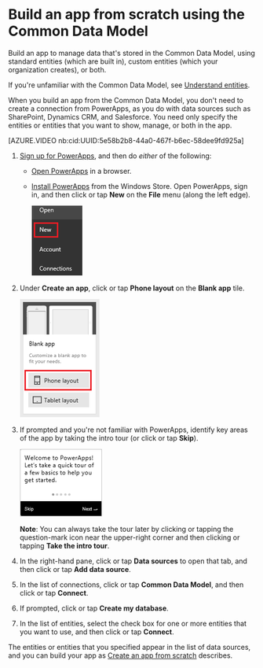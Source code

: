 <properties
	pageTitle="Create an app using the Common Data Model | Microsoft Common Data Model"
	description="Create an app to add, update, and delete records in the Common Data Model"
	services="powerapps"
	documentationCenter="na"
	authors="karthik-1"
	manager="erikre"
	editor=""
	tags=""/>

<tags
   ms.service="powerapps"
   ms.devlang="na"
   ms.topic="article"
   ms.tgt_pltfrm="na"
   ms.workload="na"
   ms.date="07/21/2016"
   ms.author="karthikb"/>

# Build an app from scratch using the Common Data Model #
Build an app to manage data that's stored in the Common Data Model, using standard entities (which are built in), custom entities (which your organization creates), or both.

If you're unfamiliar with the Common Data Model, see [Understand entities](data-platform-intro.md).

When you build an app from the Common Data Model, you don't need to create a connection from PowerApps, as you do with data sources such as SharePoint, Dynamics CRM, and Salesforce. You need only specify the entities or entities that you want to show, manage, or both in the app.

[AZURE.VIDEO nb:cid:UUID:5e58b2b8-44a0-467f-b6ec-58dee9fd925a]

1. [Sign up for PowerApps](signup-for-powerapps.md), and then do *either* of the following:

	- [Open PowerApps](https://create.powerapps.com/api/start) in a browser.
	- [Install PowerApps](http://aka.ms/powerappsinstall) from the Windows Store. Open PowerApps, sign in, and then click or tap **New** on the **File** menu (along the left edge).

		![New option on the File menu](./media/data-platform-create-app-scratch/file-new.png)

1. Under **Create an app**, click or tap **Phone layout** on the **Blank app** tile.

	![Create from blank](./media/data-platform-create-app-scratch/create-from-blank.png)

1. If prompted and you're not familiar with PowerApps, identify key areas of the app by taking the intro tour (or click or tap **Skip**).

	![Opening screen of the quick tour](./media/data-platform-create-app-scratch/quick-tour.png)

	**Note**: You can always take the tour later by clicking or tapping the question-mark icon near the upper-right corner and then clicking or tapping **Take the intro tour**.

1. In the right-hand pane, click or tap **Data sources** to open that tab, and then click or tap **Add data source**.

1. In the list of connections, click or tap **Common Data Model**, and then click or tap **Connect**.

1. If prompted, click or tap **Create my database**.

1. In the list of entities, select the check box for one or more entities that you want to use, and then click or tap **Connect**.

The entities or entities that you specified appear in the list of data sources, and you can build your app as [Create an app from scratch](get-started-create-from-blank.md) describes.
